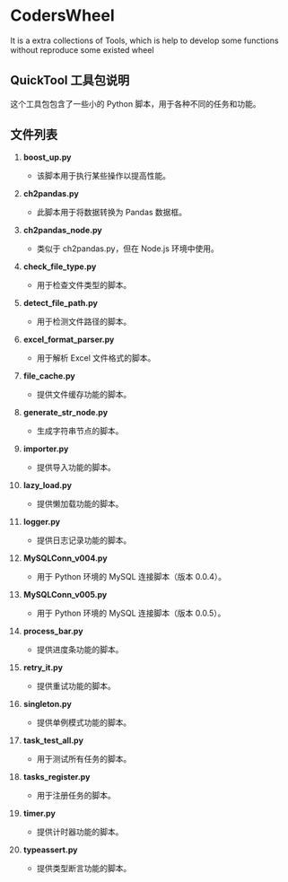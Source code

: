 # CodersWheel
It is a extra collections of Tools, which is help to develop some functions without reproduce some existed wheel

## QuickTool 工具包说明

这个工具包包含了一些小的 Python 脚本，用于各种不同的任务和功能。

## 文件列表

1. **boost_up.py**
   - 该脚本用于执行某些操作以提高性能。

2. **ch2pandas.py**
   - 此脚本用于将数据转换为 Pandas 数据框。

3. **ch2pandas_node.py**
   - 类似于 ch2pandas.py，但在 Node.js 环境中使用。

4. **check_file_type.py**
   - 用于检查文件类型的脚本。

5. **detect_file_path.py**
   - 用于检测文件路径的脚本。

6. **excel_format_parser.py**
   - 用于解析 Excel 文件格式的脚本。

7. **file_cache.py**
   - 提供文件缓存功能的脚本。

8. **generate_str_node.py**
   - 生成字符串节点的脚本。

9. **importer.py**
   - 提供导入功能的脚本。

10. **lazy_load.py**
    - 提供懒加载功能的脚本。

11. **logger.py**
    - 提供日志记录功能的脚本。

12. **MySQLConn_v004.py**
    - 用于 Python 环境的 MySQL 连接脚本（版本 0.0.4）。

13. **MySQLConn_v005.py**
    - 用于 Python 环境的 MySQL 连接脚本（版本 0.0.5）。

14. **process_bar.py**
    - 提供进度条功能的脚本。

15. **retry_it.py**
    - 提供重试功能的脚本。

16. **singleton.py**
    - 提供单例模式功能的脚本。

17. **task_test_all.py**
    - 用于测试所有任务的脚本。

18. **tasks_register.py**
    - 用于注册任务的脚本。

19. **timer.py**
    - 提供计时器功能的脚本。

20. **typeassert.py**
    - 提供类型断言功能的脚本。


